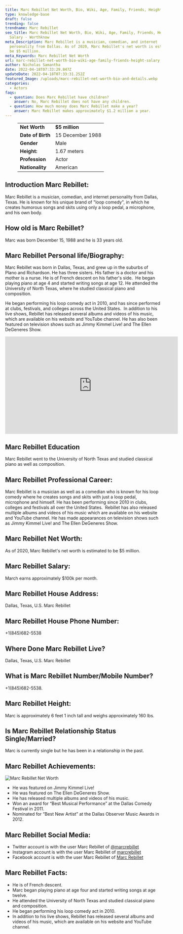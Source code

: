 ```yaml
---
title: Marc Rebillet Net Worth, Bio, Wiki, Age, Family, Friends, Height & Salary
type: knowledge-base
draft: false
trending: false
trendname: Marc Rebillet
seo_title: Marc Rebillet Net Worth, Bio, Wiki, Age, Family, Friends, Height &
  Salary - Worthknow
meta_Description: Marc Rebillet is a musician, comedian, and internet
  personality from Dallas. As of 2020, Marc Rebillet's net worth is estimated to
  be $5 million.
meta_Keywords: Marc Rebillet Net Worth
url: marc-rebillet-net-worth-bio-wiki-age-family-friends-height-salary
author: Nicholas Samantha
date: 2022-04-18T07:33:29.847Z
updateDate: 2022-04-18T07:33:31.252Z
featured_Image: /uploads/marc-rebillet-net-worth-bio-and-details.webp
categories:
  - Actors
faqs:
  - question: Does Marc Rebillet have children?
    answer: No, Marc Rebillet does not have any children.
  - question: How much money does Marc Rebillet make a year?
    answer: Marc Rebillet makes approximately $1.2 million a year.
---
```

<figure class="wp-block-table is-style-stripes">
  <table>
    <tbody>
      <tr>
        <td>
          <strong>Net Worth</strong>
        </td>
        <td>
          <strong>$5 million</strong>
        </td>
      </tr>
      <tr>
        <td>
          <strong>Date of Birth</strong>
        </td>
        <td>15 December 1988</td>
      </tr>
      <tr>
        <td>
          <strong>Gender</strong>
        </td>
        <td>Male</td>
      </tr>
      <tr>
        <td>
          <strong>Height:</strong>
        </td>
        <td>1.67 meters</td>
      </tr>
      <tr>
        <td>
          <strong>Profession</strong>
        </td>
        <td>Actor</td>
      </tr>
      <tr>
        <td>
          <strong>Nationality</strong>
        </td>
        <td>American</td>
      </tr>
    </tbody>
  </table>
</figure>

## **Introduction Marc Rebillet:**

Marc Rebillet is a musician, comedian, and internet personality from Dallas, Texas. He is known for his unique brand of "loop comedy", in which he creates humorous songs and skits using only a loop pedal, a microphone, and his own body. 

## **How old is Marc Rebillet?**

Marc was born December 15, 1988 and he is 33 years old.

## **Marc Rebillet Personal life/Biography:**

Marc Rebillet was born in Dallas, Texas, and grew up in the suburbs of Plano and Richardson. He has three sisters. His father is a doctor and his mother is a nurse. He is of French descent on his father's side.  He began playing piano at age 4 and started writing songs at age 12. He attended the University of North Texas, where he studied classical piano and composition.

He began performing his loop comedy act in 2010, and has since performed at clubs, festivals, and colleges across the United States.  In addition to his live shows, Rebillet has released several albums and videos of his music, which are available on his website and YouTube channel. He has also been featured on television shows such as Jimmy Kimmel Live! and The Ellen DeGeneres Show. 

<iframe width="560" height="315" src="https://www.youtube.com/embed/OQptvRjedfQ" title="YouTube video player" frameborder="0" allow="accelerometer; autoplay; clipboard-write; encrypted-media; gyroscope; picture-in-picture" allowfullscreen></iframe>

## **Marc Rebillet Education**

Marc Rebillet went to the University of North Texas and studied classical piano as well as composition.

## **Marc Rebillet Professional Career:**

Marc Rebillet is a musician as well as a comedian who is known for his loop comedy where he creates songs and skits with just a loop pedal, microphone and himself. He has been performing since 2010 in clubs, colleges and festivals all over the United States.  Rebillet has also released multiple albums and videos of his music which are available on his website and YouTube channel. He has made appearances on television shows such as Jimmy Kimmel Live! and The Ellen DeGeneres Show. 

## **Marc Rebillet Net Worth:**

As of 2020, Marc Rebillet's net worth is estimated to be $5 million.

## **Marc Rebillet Salary:**

March earns approximately $100k per month.

## **Marc Rebillet House Address:**

Dallas, Texas, U.S. Marc Rebillet

## **Marc Rebillet House Phone Number:**

+1(845)682-5538

## Where Done Marc Rebillet Live?

Dallas, Texas, U.S. Marc Rebillet

## **What is Marc Rebillet Number/Mobile Number?**

+1(845)682-5538.

## **Marc Rebillet Height:**

Marc is approximately 6 feet 1 inch tall and weighs approximately 160 lbs.

## **Is Marc Rebillet Relationship Status Single/Married?**

Marc is currently single but he has been in a relationship in the past.

## **Marc Rebillet Achievements:**

![Marc Rebillet Net Worth](/uploads/marc-rebillet-net-worth.webp)

* He was featured on Jimmy Kimmel Live! 
* He was featured on The Ellen DeGeneres Show.
* He has released multiple albums and videos of his music.
* Won an award for “Best Musical Performance” at the Dallas Comedy Festival in 2011.
* Nominated for “Best New Artist” at the Dallas Observer Music Awards in 2012.

## **Marc Rebillet Social Media:**

* Twitter account is with the user Marc Rebillet of  <a href="https://twitter.com/marcrebillet" target="_blank" rel="nofollow" rel="noopener">@marcrebillet</a>
* Instagram account is with the user Marc Rebillet of  <a href="https://www.instagram.com/marcrebillet/" target="_blank" rel="nofollow" rel="noopener">marcrebillet</a>
* Facebook account is with the user Marc Rebillet of  <a href="https://web.facebook.com/marcrebillet" target="_blank" rel="nofollow" rel="noopener">Marc Rebillet </a>

## Marc Rebillet Facts:

* He is of French descent. 
* Marc began playing piano at age four and started writing songs at age twelve. 
* He attended the University of North Texas and studied classical piano and composition. 
* He began performing his loop comedy act in 2010. 
* In addition to his live shows, Rebillet has released several albums and videos of his music, which are available on his website and YouTube channel.